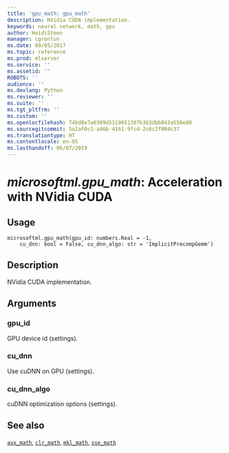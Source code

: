 ```yaml
---
title: 'gpu_math: gpu_math'
description: NVidia CUDA implementation.
keywords: neural network, math, gpu
author: HeidiSteen
manager: cgronlun
ms.date: 09/05/2017
ms.topic: reference
ms.prod: mlserver
ms.service: ''
ms.assetid: ''
ROBOTS: ''
audience: ''
ms.devlang: Python
ms.reviewer: ''
ms.suite: ''
ms.tgt_pltfrm: ''
ms.custom: ''
ms.openlocfilehash: 74bd0e7a6309d5119651387b363dbb843a556e08
ms.sourcegitcommit: 5a1af0c1-a46b-4161-9fcd-2c6c2f004c37
ms.translationtype: HT
ms.contentlocale: en-US
ms.lasthandoff: 06/07/2019
---
```

# <a name="microsoftmlgpumath-acceleration-with-nvidia-cuda"></a>*microsoftml.gpu_math*: Acceleration with NVidia CUDA





## <a name="usage"></a>Usage



```
microsoftml.gpu_math(gpu_id: numbers.Real = -1,
    cu_dnn: bool = False, cu_dnn_algo: str = 'ImplicitPrecompGemm')
```





## <a name="description"></a>Description

NVidia CUDA implementation.


## <a name="arguments"></a>Arguments


### <a name="gpuid"></a>gpu_id

GPU device id (settings).


### <a name="cudnn"></a>cu_dnn

Use cuDNN on GPU (settings).


### <a name="cudnnalgo"></a>cu_dnn_algo

cuDNN optimization options (settings).


## <a name="see-also"></a>See also

[`avx_math`](avx-math.md), [`clr_math`](clr-math.md), [`mkl_math`](mkl-math.md), [`sse_math`](sse-math.md)
